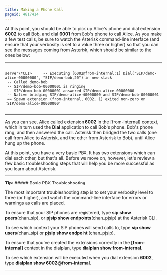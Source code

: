 ```yaml
---
title: Making a Phone Call
pageid: 4817414
---
```


At this point, you should be able to pick up Alice's phone and dial extension **6002** to call Bob, and dial **6001** from Bob's phone to call Alice. As you make a few test calls, be sure to watch the Asterisk command-line interface (and ensure that your verbosity is set to a value three or higher) so that you can see the messages coming from Asterisk, which should be similar to the ones below:




---

  
  


```

server\*CLI>     -- Executing [6002@from-internal:1] Dial("SIP/demo-alice-00000000", "SIP/demo-bob,20") in new stack
 -- Called demo-bob
 -- SIP/demo-bob-00000001 is ringing
 -- SIP/demo-bob-00000001 answered SIP/demo-alice-00000000
 -- Native bridging SIP/demo-alice-00000000 and SIP/demo-bob-00000001
 == Spawn extension (from-internal, 6002, 1) exited non-zero on 'SIP/demo-alice-00000000'


```



---


As you can see, Alice called extension **6002** in the [from-internal] context, which in turn used the **Dial** application to call Bob's phone. Bob's phone rang, and then answered the call. Asterisk then bridged the two calls (one call from Alice to Asterisk, and the other from Asterisk to Bob), until Alice hung up the phone.

At this point, you have a very basic PBX. It has two extensions which can dial each other, but that's all. Before we move on, however, let's review a few basic troubleshooting steps that will help you be more successful as you learn about Asterisk.




---

**Tip:**  ##### Basic PBX Troubleshooting

The most important troubleshooting step is to set your verbosity level to three (or higher), and watch the command-line interface for errors or warnings as calls are placed.

To ensure that your SIP phones are registered, type **sip show peers**(chan\_sip), or **pjsip show endpoints**(chan\_pjsip) at the Asterisk CLI.

To see which context your SIP phones will send calls to, type **sip show users**(chan\_sip) or **pjsip show endpoint <endpoint name>**(chan\_pjsip).

To ensure that you've created the extensions correctly in the **[from-internal]** context in the dialplan, type **dialplan show from-internal**.

To see which extension will be executed when you dial extension **6002**, type **dialplan show 6002@from-internal**.

  



---


